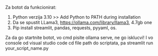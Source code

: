 Za botot da funkcionirat:

1. Python verzija 3.10 >> Add Python to PATH during installation
2. Da se spustit LLama3, https://ollama.com/library/llama3, 4.7gb one
3. Pip install streamlit, pandas, requests, pyyaml, os.

Za da go startnite botot, vo cmd pisite ollama serve, ne go isklucvi!
I vo console od visual studio code cd  file path do scriptata, pa streamlit run your_script_name.py
